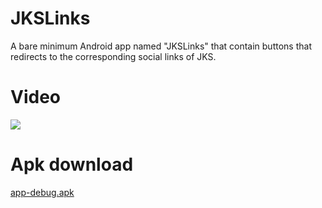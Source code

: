 # **JKSLinks**
A bare minimum Android app named "JKSLinks" that contain buttons that redirects to the corresponding social links of JKS.

# **Video**
![](src/JKSLinks.gif)

# **Apk download**
[app-debug.apk](src/app-debug.apk?raw=true)
